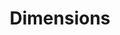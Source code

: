 ---
bigquery: https://console.cloud.google.com/bigquery?p=covid-19-dimensions-ai&page=table&d=data&t=publications
contributors: Digital Science, https://www.digital-science.com/
cost: Free for personal, non-commercial use.
description: Dimensions contains more than 100 million publications, ranging from
  articles published in scholarly journals, books and book chapters, to preprints
  and conference proceedings. All publications are contextualized with linked data
  sets, funding, publications, patents, clinical trials, and policy documents. You
  can also view associated categories, funders, institutions, and researcher profiles.
documentation: https://docs.dimensions.ai/bigquery/index.html
last_edit: Mon, 04 Apr 2022 19:04:00 GMT
location: https://www.dimensions.ai/products/free/
maintained_by: Digital Science, https://www.digital-science.com/
schema_fields: '[''funder_org'', ''funding_currency'', ''family_members_ids'', ''investigators'',
  ''address'', ''funder_orgs'', ''category_bra'', ''links'', ''research_org_country_names'',
  ''assignee_countries'', ''repository_id'', ''associated_publication_arxiv_id'',
  ''filing_year'', ''date'', ''current_assignee_countries'', ''phase'', ''linkout'',
  ''date_inserted'', ''resulting_publication_ids'', ''isbn'', ''research_org_countries'',
  ''conditions'', ''email_address'', ''source_id'', ''granted_year'', ''labels'',
  ''created_date'', ''legal_events'', ''pages'', ''acknowledgements'', ''publication_ids'',
  ''language'', ''relationships'', ''date_print'', ''patent_ids'', ''category_for'',
  ''types'', ''volume'', ''brief_title'', ''wikipedia_url'', ''granted_date'', ''date_modified'',
  ''category_hrcs_hc'', ''end_year'', ''aliases'', ''category_uoa'', ''acronym'',
  ''funding_chf'', ''eisbn'', ''year'', ''cited_by_ids'', ''application_number'',
  ''category_icrp_cso'', ''citations'', ''book_title'', ''name'', ''funding_cad'',
  ''acronyms'', ''category_hrcs_rac'', ''current_assignee'', ''funding_gbp'', ''kind'',
  ''citations_count'', ''description'', ''research_org_state_names'', ''supporting_grant_ids'',
  ''funding_amount'', ''id'', ''title'', ''research_orgs'', ''current_assignee_orgs'',
  ''issue'', ''legal_status'', ''doi'', ''associated_publication_id'', ''category_hra'',
  ''category_icrp_ct'', ''funder_countries'', ''funding_nzd'', ''open_access_categories'',
  ''filing_date'', ''original_title'', ''expiration_date'', ''resulting_publication_doi'',
  ''start_year'', ''abstract'', ''editors'', ''original_assignee_orgs'', ''associated_publication_doi'',
  ''conference'', ''date_imported_gbq'', ''expiration_year'', ''family_count'', ''original_assignee_countries'',
  ''filing_status'', ''status'', ''type'', ''cpc'', ''organisation_details'', ''research_org_state_codes'',
  ''date_normal'', ''established'', ''open_access_categories_v2'', ''ipcr'', ''original_abstract'',
  ''clinical_trial_ids'', ''associated_grant_ids'', ''category_sdg'', ''funding_usd'',
  ''repository_name'', ''publication_date'', ''priority_year'', ''metrics'', ''mesh_terms'',
  ''categories'', ''interventions'', ''end_date'', ''journal_lists'', ''funding_aud'',
  ''proceedings_title'', ''pmid'', ''date_online'', ''start_date'', ''family_id'',
  ''authors'', ''active_years'', ''funder_org_acronyms'', ''registry'', ''pmcid'',
  ''external_ids'', ''concepts'', ''gender'', ''funder_org_countries'', ''book_series_title'',
  ''inventor_names'', ''embargo_date'', ''associated_publication_pmid'', ''funding_details'',
  ''category_rcdc'', ''altmetrics'', ''publication_year'', ''research_org_city_names'',
  ''journal'', ''mesh_headings'', ''foa_number'', ''subtitles'', ''repository_url'',
  ''publisher'', ''funder_org_cities'', ''grant_number'', ''funding_cny'', ''research_org_cities'',
  ''researcher_ids'', ''citation_string'', ''funder_org_state_codes'', ''reference_ids'',
  ''parent_id'', ''priority_date'', ''assignee_orgs'', ''license'', ''jurisdiction'',
  ''original_assignee'', ''funding_eur'', ''funding_jpy'', ''arxiv_id'']'
shortname: dimensions
tags:
- scholarly literature
- patents
- funding
- clinical trials
- academic profiles
terms_of_use: 'Use of both the Dimensions COVID-19 dataset and full Dimensions dataset
  are subject to the Dimensions Terms of use: https://www.dimensions.ai/policies-terms-legal '
title: Dimensions
uuid: dcff88bd-fe6b-4fdb-8159-809bf9d7bc1c
---